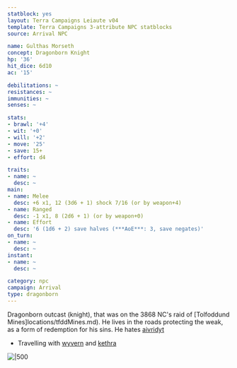 ```yaml
---
statblock: yes
layout: Terra Campaigns Leiaute v04
template: Terra Campaigns 3-attribute NPC statblocks
source: Arrival NPC

name: Gulthas Morseth
concept: Dragonborn Knight
hp: '36'
hit_dice: 6d10
ac: '15'

debilitations: ~
resistances: ~
immunities: ~
senses: ~

stats:
- brawl: '+4'
- wit: '+0'
- will: '+2'
- move: '25'
- save: 15+
- effort: d4

traits:
- name: ~
  desc: ~
main:
- name: Melee
  desc: +6 x1, 12 (3d6 + 1) shock 7/16 (or by weapon+4)
- name: Ranged
  desc: -1 x1, 8 (2d6 + 1) (or by weapon+0)
- name: Effort
  desc: '6 (1d6 + 2) save halves (***AoE***: 3, save negates)'
on_turn:
- name: ~
  desc: ~
instant:
- name: ~
  desc: ~

category: npc
campaign: Arrival
type: dragonborn
---
```


Dragonborn outcast (knight), that was on the 3868 NC's raid of [Tolfoddund Mines]locations/tfddMines.md). He lives in the roads protecting the weak, as a form of redemption for his sins. He hates [aivridyt](aivridyt.md)

- Travelling with [wyvern](wyvern.md) and [kethra](kethra.md)

![|500](https://i.imgur.com/yMB2fFR.png)
